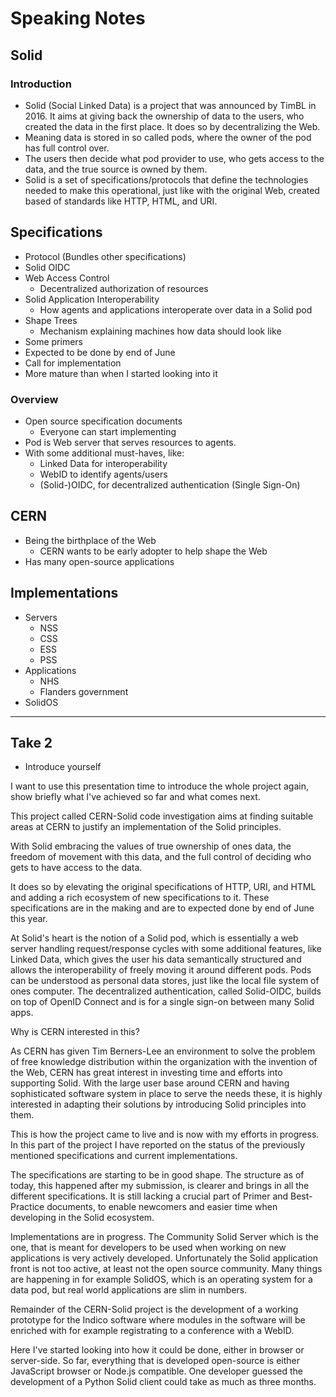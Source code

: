 # Speaking Notes

## Solid

### Introduction

* Solid (Social Linked Data) is a project that was announced by TimBL in 2016. It aims at giving back the ownership of data to the users, who created the data in the first place. It does so by decentralizing the Web.
* Meaning data is stored in so called pods, where the owner of the pod has full control over.
* The users then decide what pod provider to use, who gets access to the data, and the true source is owned by them.
* Solid is a set of specifications/protocols that define the technologies needed to make this operational, just like with the original Web, created based of standards like HTTP, HTML, and URI.

## Specifications

* Protocol (Bundles other specifications)
* Solid OIDC
* Web Access Control
  * Decentralized authorization of resources
* Solid Application Interoperability
  * How agents and applications interoperate over data in a Solid pod
* Shape Trees
  * Mechanism explaining machines how data should look like
* Some primers
* Expected to be done by end of June
* Call for implementation
* More mature than when I started looking into it

### Overview

* Open source specification documents
  * Everyone can start implementing
* Pod is Web server that serves resources to agents.
* With some additional must-haves, like:
  * Linked Data for interoperability
  * WebID to identify agents/users
  * (Solid-)OIDC, for decentralized authentication (Single Sign-On)

## CERN

* Being the birthplace of the Web
  * CERN wants to be early adopter to help shape the Web
* Has many open-source applications

## Implementations

* Servers
  * NSS
  * CSS
  * ESS
  * PSS
* Applications
  * NHS
  * Flanders government
* SolidOS

---

## Take 2

* Introduce yourself

I want to use this presentation time to introduce the whole project again, show briefly what I've achieved so far and what comes next.

This project called CERN-Solid code investigation aims at finding suitable areas at CERN to justify an implementation of the Solid principles.

With Solid embracing the values of true ownership of ones data, the freedom of movement with this data, and the full control of deciding who gets to have access to the data.

It does so by elevating the original specifications of HTTP, URI, and HTML and adding a rich ecosystem of new specifications to it. These specifications are in the making and are to expected done by end of June this year.

At Solid's heart is the notion of a Solid pod, which is essentially a web server handling request/response cycles with some additional features, like Linked Data, which gives the user his data semantically structured and allows the interoperability of freely moving it around different pods.
Pods can be understood as personal data stores, just like the local file system of ones computer.
The decentralized authentication, called Solid-OIDC, builds on top of OpenID Connect and is for a single sign-on between many Solid apps.

Why is CERN interested in this?

As CERN has given Tim Berners-Lee an environment to solve the problem of free knowledge distribution within the organization with the invention of the Web, CERN has great interest in investing time and efforts into supporting Solid. With the large user base around CERN and having sophisticated software system in place to serve the needs these, it is highly interested in adapting their solutions by introducing Solid principles into them.

This is how the project came to live and is now with my efforts in progress.
In this part of the project I have reported on the status of the previously mentioned specifications and current implementations.

The specifications are starting to be in good shape. The structure as of today, this happened after my submission, is clearer and brings in all the different specifications.
It is still lacking a crucial part of Primer and Best-Practice documents, to enable newcomers and easier time when developing in the Solid ecosystem.

Implementations are in progress. The Community Solid Server which is the one, that is meant for developers to be used when working on new applications is very actively developed.
Unfortunately the Solid application front is not too active, at least not the open source community. Many things are happening in for example SolidOS, which is an operating system for a data pod, but real world applications are slim in numbers.

Remainder of the CERN-Solid project is the development of a working prototype for the Indico software where modules in the software will be enriched with for example registrating to a conference with a WebID.

Here I've started looking into how it could be done, either in browser or server-side.
So far, everything that is developed open-source is either JavaScript browser or Node.js compatible.
One developer guessed the development of a Python Solid client could take as much as three months.
